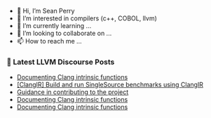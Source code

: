 - 👋 Hi, I’m Sean Perry
- 👀 I’m interested in compilers (c++, COBOL, llvm)
- 🌱 I’m currently learning ...
- 💞️ I’m looking to collaborate on ...
- 📫 How to reach me ...

<!---
s66perry/s66perry is a ✨ special ✨ repository because its `README.md` (this file) appears on your GitHub profile.
You can click the Preview link to take a look at your changes.
--->
### 📕 Latest LLVM Discourse Posts

<!-- DISCOURSE-LLVM:START -->
- [Documenting Clang intrinsic functions](https://discourse.llvm.org/t/documenting-clang-intrinsic-functions/69689#post_7)
- [[ClangIR] Build and run SingleSource benchmarks using ClangIR](https://discourse.llvm.org/t/clangir-build-and-run-singlesource-benchmarks-using-clangir/68473#post_2)
- [Guidance in contributing to the project](https://discourse.llvm.org/t/guidance-in-contributing-to-the-project/69008?page=4#post_66)
- [Documenting Clang intrinsic functions](https://discourse.llvm.org/t/documenting-clang-intrinsic-functions/69689#post_6)
- [Documenting Clang intrinsic functions](https://discourse.llvm.org/t/documenting-clang-intrinsic-functions/69689#post_5)
<!-- DISCOURSE-LLVM:END -->
